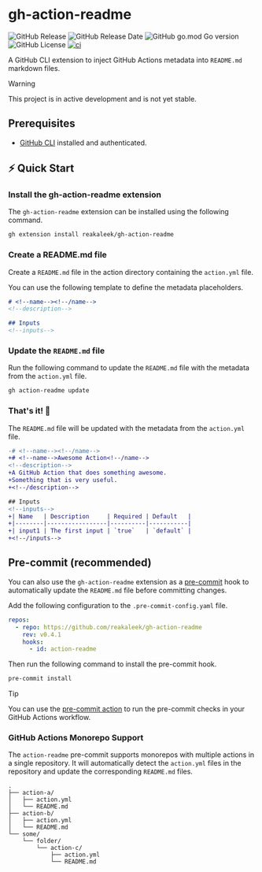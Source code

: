 
# gh-action-readme
![GitHub Release](https://img.shields.io/github/v/release/reakaleek/gh-action-readme?logo=github)
![GitHub Release Date](https://img.shields.io/github/release-date/reakaleek/gh-action-readme?display_date=published_at&logo=github)
![GitHub go.mod Go version](https://img.shields.io/github/go-mod/go-version/reakaleek/gh-action-readme)
![GitHub License](https://img.shields.io/github/license/reakaleek/gh-action-readme)
[![ci](https://github.com/reakaleek/gh-action-readme/actions/workflows/ci.yml/badge.svg)](https://github.com/reakaleek/gh-action-readme/actions/workflows/ci.yml)

A GitHub CLI extension to inject GitHub Actions metadata into `README.md` markdown files.

> [!WARNING]
> This project is in active development and is not yet stable.

## Prerequisites
- [GitHub CLI](https://cli.github.com/) installed and authenticated.

## ⚡️ Quick Start

### Install the gh-action-readme extension

The `gh-action-readme` extension can be installed using the following command.

```bash
gh extension install reakaleek/gh-action-readme
```

### Create a README.md file

Create a `README.md` file in the action directory containing the `action.yml` file.

You can use the following template to define the metadata placeholders.

```markdown
# <!--name--><!--/name-->
<!--description-->

## Inputs
<!--inputs-->
```

### Update the `README.md` file

Run the following command to update the `README.md` file with the metadata from the `action.yml` file.

```bash
gh action-readme update
```

### That's it! 🎉

The `README.md` file will be updated with the metadata from the `action.yml` file.

```diff
-# <!--name--><!--/name-->
+# <!--name-->Awesome Action<!--/name-->
<!--description-->
+A GitHub Action that does something awesome.
+Something that is very useful.
+<!--/description-->

## Inputs
<!--inputs-->
+| Name   | Description     | Required | Default   |
+|--------|-----------------|----------|-----------|
+| input1 | The first input | `true`   | `default` |
+<!--/inputs-->
```

## Pre-commit (recommended)

You can also use the `gh-action-readme` extension as a [pre-commit](https://pre-commit.com/) hook to automatically update the `README.md` file before committing changes.

Add the following configuration to the `.pre-commit-config.yaml` file.

```yaml
repos:
  - repo: https://github.com/reakaleek/gh-action-readme
    rev: v0.4.1
    hooks:
      - id: action-readme
```

Then run the following command to install the pre-commit hook.

```bash
pre-commit install
```

> [!TIP]
> You can use the [pre-commit action](https://github.com/marketplace/actions/pre-commit) to run the pre-commit checks in your GitHub Actions workflow.


### GitHub Actions Monorepo Support

The `action-readme` pre-commit supports monorepos with multiple actions in a single repository.
It will automatically detect the `action.yml` files in the repository and update the corresponding `README.md` files.

```
.
├── action-a/
│   ├── action.yml
│   └── README.md
├── action-b/
│   ├── action.yml
│   └── README.md
└── some/
    └── folder/
        └── action-c/
            ├── action.yml
            └── README.md
```

